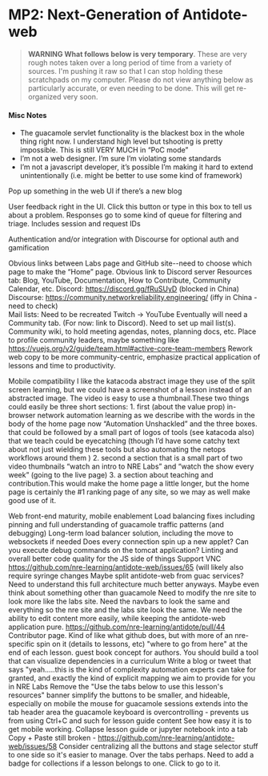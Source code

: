 # MP2: Next-Generation of Antidote-web

> **WARNING What follows below is very temporary**. These are very rough notes taken over a long period of time from a variety of sources. I'm pushing it raw so that I can stop holding these scratchpads on my computer. Please do not view anything below as particularly accurate, or even needing to be done. This will get re-organized very soon.



#### Misc Notes

- The guacamole servlet functionality is the blackest box in the whole thing right now. I understand high level but tshooting is pretty impossible. This is still VERY MUCH in “PoC mode”
- I’m not a web designer. I’m sure I’m violating some standards
- I’m not a javascript developer, it’s possible I’m making it hard to extend unintentionally (i.e. might be better to use some kind of framework)

Pop up something in the web UI if there’s a new blog

User feedback right in the UI. Click this button or type in this box to tell us about a problem.
Responses go to some kind of queue for filtering and triage. Includes session and request IDs

Authentication and/or integration with Discourse for optional auth and gamification



Obvious links between Labs page and GitHub site--need to choose which page to make the “Home” page. 
Obvious link to Discord server
Resources tab: Blog, YouTube, Documentation, How to Contribute, Community Calendar, etc.
Discord: https://discord.gg/fRuSUyD (blocked in China)
Discourse: https://community.networkreliability.engineering/ (iffy in China - need to check)     
Mail lists:  Need to be recreated
Twitch -> YouTube
Eventually will need a Community tab. (For now: link to Discord). Need to set up mail list(s). Community wiki, to hold meeting agendas, notes, planning docs, etc.
Place to profile community leaders, maybe something like https://vuejs.org/v2/guide/team.html#active-core-team-members 
Rework web copy to be more community-centric, emphasize practical application of lessons and time to productivity.


Mobile compatibility
I like the katacoda abstract image they use of the split screen learning, but we could have a screenshot of a lesson instead of an abstracted image. The video is easy to use a thumbnail.These two things could easily be three short sections: 1. first (about the value prop) in-browser network automation learning as we describe with the words in the body of the home page now “Automation Unshackled” and the three boxes. that could be followed by a small part of logos of tools (see katacoda also) that we teach could be eyecatching (though I’d have some catchy text about not just wielding these tools but also automating the netops workflows around them ) 2. second a section that is a small part of two video thumbnails “watch an intro to NRE Labs” and “watch the show every week” (going to the live page) 3. a section about teaching and contribution.This would make the home page a little longer, but the home page is certainly the #1 ranking page of any site, so we may as well make good use of it.

Web front-end maturity, mobile enablement
Load balancing fixes including pinning and full understanding of guacamole traffic patterns (and debugging)
Long-term load balancer solution, including the move to websockets if needed
Does every connection spin up a new applet? Can you execute debug commands on the tomcat application?
Linting and overall better code quality for the JS side of things
Support VNC https://github.com/nre-learning/antidote-web/issues/65 (will likely also require syringe changes
Maybe split antidote-web from guac services? Need to understand this full architecture much better anyways. Maybe even think about something other than guacamole
Need to modify the nre site to look more like the labs site. Need the navbars to look the same and everything so the nre site and the labs site look the same. We need the ability to edit content more easily, while keeping the antidote-web application pure.
https://github.com/nre-learning/antidote/pull/44
Contributor page. Kind of like what github does, but with more of an nre-specific spin on it (details to lessons, etc)
"where to go from here" at the end of each lesson.
guest book concept for authors.
You should build a tool that can visualize dependencies in a curriculum
Write a blog or tweet that says "yeah.....this is the kind of complexity automation experts can take for granted, and exactly the kind of explicit mapping we aim to provide for you in NRE Labs
Remove the "Use the tabs below to use this lesson's resources" banner
simplify the buttons to be smaller, and hideable, especially on mobile
the mouse for guacamole sessions extends into the tab header area
the guacamole keyboard is overcontrolling - prevents us from using Ctrl+C and such for lesson guide content
See how easy it is to get mobile working. Collapse lesson guide or jupyter notebook into a tab
Copy + Paste still broken -  https://github.com/nre-learning/antidote-web/issues/58
Consider centralizing all the buttons and stage selector stuff to one side so it's easier to manage. Over the tabs perhaps.
Need to add a badge for collections if a lesson belongs to one. Click to go to it.

